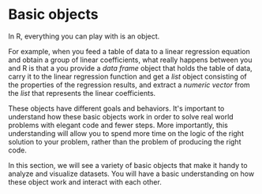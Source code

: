 # Basic objects

In R, everything you can play with is an object. 

For example, when you feed a table of data to a linear regression equation and obtain a group of linear coefficients, what really happens between you and R is that a you provide a *data frame* object that holds the table of data, carry it to the linear regression function and get a *list* object consisting of the properties of the regression results, and extract a *numeric vector* from the *list* that represents the linear coefficients.

These objects have different goals and behaviors. It's important to understand how these basic objects work in order to solve real world problems with elegant code and fewer steps. More importantly, this understanding will allow you to spend more time on the logic of the right solution to your problem, rather than the problem of producing the right code.

In this section, we will see a variety of basic objects that make it handy to analyze and visualize datasets. You will have a basic understanding on how these object work and interact with each other.
